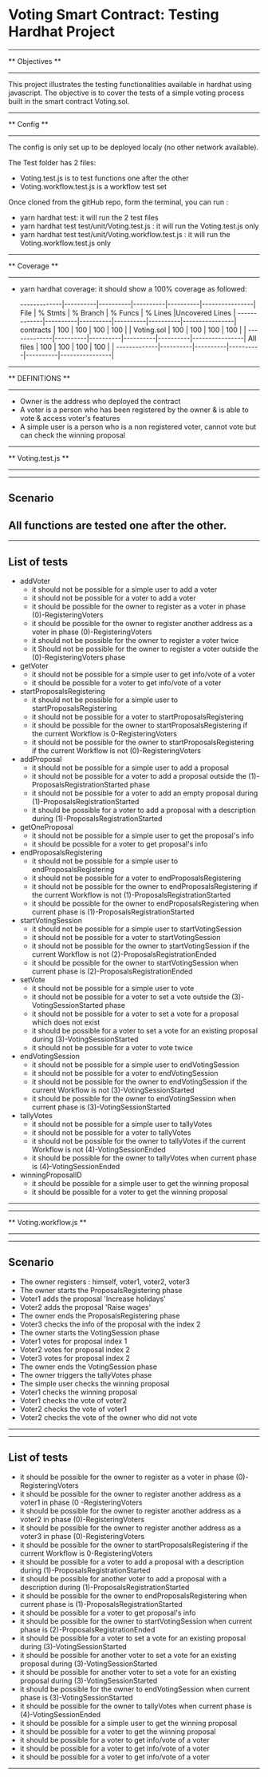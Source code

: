 # Voting Smart Contract: Testing Hardhat Project

**********************
**    Objectives    **
**********************

This project illustrates the testing functionalities available in hardhat using javascript.
The objective is to cover the tests of a simple voting process built in the smart contract Voting.sol.

**********************
**      Config      **
**********************

The config is only set up to be deployed localy (no other network available).

The Test folder has 2 files:
- Voting.test.js is to test functions one after the other
- Voting.workflow.test.js is a workflow test set

Once cloned from the gitHub repo, form the terminal, you can run :
- yarn hardhat test: it will run the 2 test files
- yarn hardhat test test/unit/Voting.test.js : it will run the Voting.test.js only
- yarn hardhat test test/unit/Voting.workflow.test.js : it will run the Voting.workflow.test.js only

**********************
**     Coverage     **
**********************

- yarn hardhat coverage: it should show a 100% coverage as followed:

    -------------|----------|----------|----------|----------|----------------|
    File         |  % Stmts | % Branch |  % Funcs |  % Lines |Uncovered Lines |
    -------------|----------|----------|----------|----------|----------------|
    contracts    |      100 |      100 |      100 |      100 |                |
      Voting.sol |      100 |      100 |      100 |      100 |                |
    -------------|----------|----------|----------|----------|----------------|
    All files    |      100 |      100 |      100 |      100 |                |
    -------------|----------|----------|----------|----------|----------------|

***********************
**    DEFINITIONS    **
***********************

- Owner is the address who deployed the contract
- A voter is a person who has been registered by the owner & is able to vote & access voter's features
- A simple user is a person who is a non registered voter, cannot vote but can check the winning proposal

**********************
**  Voting.test.js  **
**********************

--------------------------------------------------------------
Scenario
--------------------------------------------------------------
All functions are tested one after the other.
--------------------------------------------------------------



--------------------------------------------------------------
List of tests
--------------------------------------------------------------
* addVoter
  - it should not be possible for a simple user to add a voter
  - it should not be possible for a voter to add a voter
  - it should be possible for the owner to register as a voter in phase (0)-RegisteringVoters
  - it should be possible for the owner to register another address as a voter in phase (0)-RegisteringVoters
  - it should not be possible for the owner to register a voter twice
  - it Should not be possible for the owner to register a voter outside the (0)-RegisteringVoters phase
* getVoter
  - it should not be possible for a simple user to get info/vote of a voter
  - it should be possible for a voter to get info/vote of a voter
* startProposalsRegistering
  - it should not be possible for a simple user to startProposalsRegistering
  - it should not be possible for a voter to startProposalsRegistering
  - it should be possible for the owner to startProposalsRegistering if the current Workflow is 0-RegisteringVoters
  - it should not be possible for the owner to startProposalsRegistering if the current Workflow is not (0)-RegisteringVoters
* addProposal
  - it should not be possible for a simple user to add a proposal
  - it should not be possible for a voter to add a proposal outside the (1)-ProposalsRegistrationStarted phase
  - it should not be possible for a voter to add an empty proposal during (1)-ProposalsRegistrationStarted
  - it should be possible for a voter to add a proposal with a description during (1)-ProposalsRegistrationStarted
* getOneProposal
  - it should not be possible for a simple user to get the proposal's info
  - it should be possible for a voter to get proposal's info
* endProposalsRegistering
  - it should not be possible for a simple user to endProposalsRegistering
  - it should not be possible for a voter to endProposalsRegistering
  - it should not be possible for the owner to endProposalsRegistering if the current Workflow is not (1)-ProposalsRegistrationStarted
  - it should be possible for the owner to endProposalsRegistering when current phase is (1)-ProposalsRegistrationStarted
* startVotingSession
  - it should not be possible for a simple user to startVotingSession
  - it should not be possible for a voter to startVotingSession
  - it should not be possible for the owner to startVotingSession if the current Workflow is not (2)-ProposalsRegistrationEnded
  - it should be possible for the owner to startVotingSession when current phase is (2)-ProposalsRegistrationEnded
* setVote
  - it should not be possible for a simple user to vote
  - it should not be possible for a voter to set a vote outside the (3)-VotingSessionStarted phase
  - it should not be possible for a voter to set a vote for a proposal which does not exist
  - it should be possible for a voter to set a vote for an existing proposal during (3)-VotingSessionStarted
  - it should not be possible for a voter to vote twice
* endVotingSession
  - it should not be possible for a simple user to endVotingSession
  - it should not be possible for a voter to endVotingSession
  - it should not be possible for the owner to endVotingSession if the current Workflow is not (3)-VotingSessionStarted
  - it should be possible for the owner to endVotingSession when current phase is (3)-VotingSessionStarted
* tallyVotes
  - it should not be possible for a simple user to tallyVotes
  - it should not be possible for a voter to tallyVotes
  - it should not be possible for the owner to tallyVotes if the current Workflow is not (4)-VotingSessionEnded
  - it should be possible for the owner to tallyVotes when current phase is (4)-VotingSessionEnded
* winningProposalID
  - it should be possible for a simple user to get the winning proposal
  - it should be possible for a voter to get the winning proposal
--------------------------------------------------------------

**************************
**  Voting.workflow.js  **
**************************

--------------------------------------------------------------
Scenario
--------------------------------------------------------------
- The owner registers : himself, voter1, voter2, voter3
- The owner starts the ProposalsRegistering phase
- Voter1 adds the proposal 'Increase holidays'
- Voter2 adds the proposal 'Raise wages'
- The owner ends the ProposalsRegistering phase
- Voter3 checks the info of the proposal with the index 2
- The owner starts the VotingSession phase
- Voter1 votes for proposal index 1
- Voter2 votes for proposal index 2
- Voter3 votes for proposal index 2
- The owner ends the VotingSession phase
- The owner triggers the tallyVotes phase
- The simple user checks the winning proposal
- Voter1 checks the winning proposal
- Voter1 checks the vote of voter2
- Voter2 checks the vote of voter1
- Voter2 checks the vote of the owner who did not vote
--------------------------------------------------------------



--------------------------------------------------------------
List of tests
--------------------------------------------------------------
- it should be possible for the owner to register as a voter in phase (0)-RegisteringVoters
- it should be possible for the owner to register another address as a voter1 in phase (0 -RegisteringVoters
- it should be possible for the owner to register another address as a voter2 in phase (0)-RegisteringVoters
- it should be possible for the owner to register another address as a voter3 in phase (0)-RegisteringVoters
- it should be possible for the owner to startProposalsRegistering if the current Workflow is 0-RegisteringVoters
- it should be possible for a voter to add a proposal with a description during (1)-ProposalsRegistrationStarted
- it should be possible for another voter to add a proposal with a description during (1)-ProposalsRegistrationStarted
- it should be possible for the owner to endProposalsRegistering when current phase is (1)-ProposalsRegistrationStarted
- it should be possible for a voter to get proposal's info
- it should be possible for the owner to startVotingSession when current phase is (2)-ProposalsRegistrationEnded
- it should be possible for a voter to set a vote for an existing proposal during (3)-VotingSessionStarted
- it should be possible for another voter to set a vote for an existing proposal during (3)-VotingSessionStarted
- it should be possible for another voter to set a vote for an existing proposal during (3)-VotingSessionStarted
- it should be possible for the owner to endVotingSession when current phase is (3)-VotingSessionStarted
- it should be possible for the owner to tallyVotes when current phase is (4)-VotingSessionEnded
- it should be possible for a simple user to get the winning proposal
- it should be possible for a voter to get the winning proposal
- it should be possible for a voter to get info/vote of a voter
- it should be possible for a voter to get info/vote of a voter
- it should be possible for a voter to get info/vote of a voter
--------------------------------------------------------------
